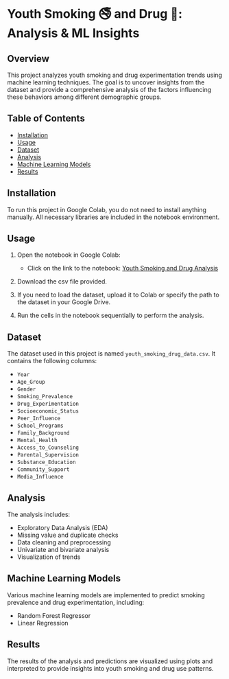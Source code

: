 # Youth Smoking 🚭 and Drug 💊: Analysis & ML Insights

## Overview

This project analyzes youth smoking and drug experimentation trends using machine learning techniques. The goal is to uncover insights from the dataset and provide a comprehensive analysis of the factors influencing these behaviors among different demographic groups.

## Table of Contents

- [Installation](#installation)
- [Usage](#usage)
- [Dataset](#dataset)
- [Analysis](#analysis)
- [Machine Learning Models](#machine-learning-models)
- [Results](#results)

## Installation

To run this project in Google Colab, you do not need to install anything manually. All necessary libraries are included in the notebook environment.

## Usage

1. Open the notebook in Google Colab:
   - Click on the link to the notebook: [Youth Smoking and Drug Analysis](https://colab.research.google.com/drive/1ldzXAqUi5D9zAbZjJVHobEQIHJOvzK4X)

2. Download the csv file provided.

2. If you need to load the dataset, upload it to Colab or specify the path to the dataset in your Google Drive.

3. Run the cells in the notebook sequentially to perform the analysis.

## Dataset

The dataset used in this project is named `youth_smoking_drug_data.csv`. It contains the following columns:

- `Year`
- `Age_Group`
- `Gender`
- `Smoking_Prevalence`
- `Drug_Experimentation`
- `Socioeconomic_Status`
- `Peer_Influence`
- `School_Programs`
- `Family_Background`
- `Mental_Health`
- `Access_to_Counseling`
- `Parental_Supervision`
- `Substance_Education`
- `Community_Support`
- `Media_Influence`

## Analysis

The analysis includes:

- Exploratory Data Analysis (EDA)
- Missing value and duplicate checks
- Data cleaning and preprocessing
- Univariate and bivariate analysis
- Visualization of trends

## Machine Learning Models

Various machine learning models are implemented to predict smoking prevalence and drug experimentation, including:

- Random Forest Regressor
- Linear Regression

## Results

The results of the analysis and predictions are visualized using plots and interpreted to provide insights into youth smoking and drug use patterns.




